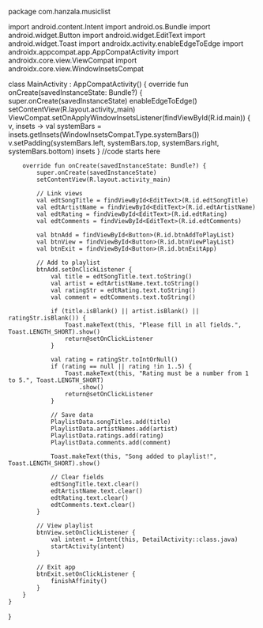 package com.hanzala.musiclist

import android.content.Intent
import android.os.Bundle
import android.widget.Button
import android.widget.EditText
import android.widget.Toast
import androidx.activity.enableEdgeToEdge
import androidx.appcompat.app.AppCompatActivity
import androidx.core.view.ViewCompat
import androidx.core.view.WindowInsetsCompat

class MainActivity : AppCompatActivity() {
    override fun onCreate(savedInstanceState: Bundle?) {
        super.onCreate(savedInstanceState)
        enableEdgeToEdge()
        setContentView(R.layout.activity_main)
        ViewCompat.setOnApplyWindowInsetsListener(findViewById(R.id.main)) { v, insets ->
            val systemBars = insets.getInsets(WindowInsetsCompat.Type.systemBars())
            v.setPadding(systemBars.left, systemBars.top, systemBars.right, systemBars.bottom)
            insets
        }
        //code starts here

        override fun onCreate(savedInstanceState: Bundle?) {
            super.onCreate(savedInstanceState)
            setContentView(R.layout.activity_main)

            // Link views
            val edtSongTitle = findViewById<EditText>(R.id.edtSongTitle)
            val edtArtistName = findViewById<EditText>(R.id.edtArtistName)
            val edtRating = findViewById<EditText>(R.id.edtRating)
            val edtComments = findViewById<EditText>(R.id.edtComments)

            val btnAdd = findViewById<Button>(R.id.btnAddToPlayList)
            val btnView = findViewById<Button>(R.id.btnViewPlayList)
            val btnExit = findViewById<Button>(R.id.btnExitApp)

            // Add to playlist
            btnAdd.setOnClickListener {
                val title = edtSongTitle.text.toString()
                val artist = edtArtistName.text.toString()
                val ratingStr = edtRating.text.toString()
                val comment = edtComments.text.toString()

                if (title.isBlank() || artist.isBlank() || ratingStr.isBlank()) {
                    Toast.makeText(this, "Please fill in all fields.", Toast.LENGTH_SHORT).show()
                    return@setOnClickListener
                }

                val rating = ratingStr.toIntOrNull()
                if (rating == null || rating !in 1..5) {
                    Toast.makeText(this, "Rating must be a number from 1 to 5.", Toast.LENGTH_SHORT)
                        .show()
                    return@setOnClickListener
                }

                // Save data
                PlaylistData.songTitles.add(title)
                PlaylistData.artistNames.add(artist)
                PlaylistData.ratings.add(rating)
                PlaylistData.comments.add(comment)

                Toast.makeText(this, "Song added to playlist!", Toast.LENGTH_SHORT).show()

                // Clear fields
                edtSongTitle.text.clear()
                edtArtistName.text.clear()
                edtRating.text.clear()
                edtComments.text.clear()
            }

            // View playlist
            btnView.setOnClickListener {
                val intent = Intent(this, DetailActivity::class.java)
                startActivity(intent)
            }

            // Exit app
            btnExit.setOnClickListener {
                finishAffinity()
            }
        }
    }
}
